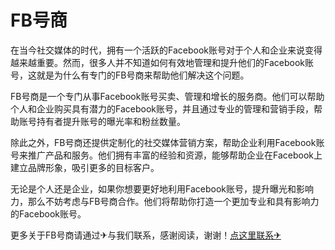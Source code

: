 # FB号商

在当今社交媒体的时代，拥有一个活跃的Facebook账号对于个人和企业来说变得越来越重要。然而，很多人并不知道如何有效地管理和提升他们的Facebook账号，这就是为什么有专门的FB号商来帮助他们解决这个问题。

FB号商是一个专门从事Facebook账号买卖、管理和增长的服务商。他们可以帮助个人和企业购买具有潜力的Facebook账号，并且通过专业的管理和营销手段，帮助账号持有者提升账号的曝光率和粉丝数量。

除此之外，FB号商还提供定制化的社交媒体营销方案，帮助企业利用Facebook账号来推广产品和服务。他们拥有丰富的经验和资源，能够帮助企业在Facebook上建立品牌形象，吸引更多的目标客户。

无论是个人还是企业，如果你想要更好地利用Facebook账号，提升曝光和影响力，那么不妨考虑与FB号商合作。他们将帮助你打造一个更加专业和具有影响力的Facebook账号。

更多关于FB号商请通过✈与我们联系，感谢阅读，谢谢！[点这里联系✈](https://w.k02.cc)